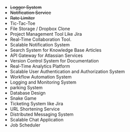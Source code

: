 - ~~Logger System~~
- ~~Notification Service~~
- ~~Rate Limiter~~ 
- Tic-Tac-Toe
- File Storage / Dropbox Clone 
- Project Management Tool Like Jira 
- Real-Time Collaboration Tool.
- Scalable Notification System
- Search System for Knowledge Base Articles
- API Gateway for Atlassian Services
- Version Control System for Documentation
- Real-Time Analytics Platform
- Scalable User Authentication and Authorization System
- Workflow Automation System
- Logging and Monitoring System
- parking System
- Database Design
- Snake Game
- Ticketing System like Jira
- URL Shortening Service
- Distributed Messaging System
- Scalable Chat Application
- Job Scheduler